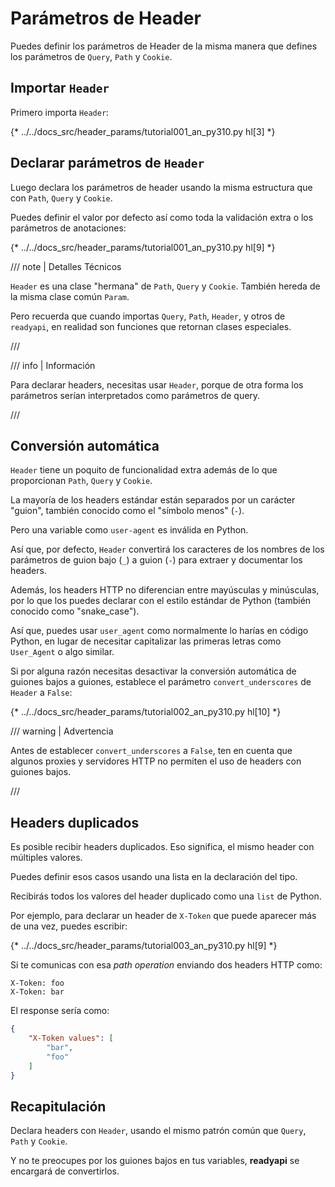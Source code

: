 # Parámetros de Header

Puedes definir los parámetros de Header de la misma manera que defines los parámetros de `Query`, `Path` y `Cookie`.

## Importar `Header`

Primero importa `Header`:

{* ../../docs_src/header_params/tutorial001_an_py310.py hl[3] *}

## Declarar parámetros de `Header`

Luego declara los parámetros de header usando la misma estructura que con `Path`, `Query` y `Cookie`.

Puedes definir el valor por defecto así como toda la validación extra o los parámetros de anotaciones:

{* ../../docs_src/header_params/tutorial001_an_py310.py hl[9] *}

/// note | Detalles Técnicos

`Header` es una clase "hermana" de `Path`, `Query` y `Cookie`. También hereda de la misma clase común `Param`.

Pero recuerda que cuando importas `Query`, `Path`, `Header`, y otros de `readyapi`, en realidad son funciones que retornan clases especiales.

///

/// info | Información

Para declarar headers, necesitas usar `Header`, porque de otra forma los parámetros serían interpretados como parámetros de query.

///

## Conversión automática

`Header` tiene un poquito de funcionalidad extra además de lo que proporcionan `Path`, `Query` y `Cookie`.

La mayoría de los headers estándar están separados por un carácter "guion", también conocido como el "símbolo menos" (`-`).

Pero una variable como `user-agent` es inválida en Python.

Así que, por defecto, `Header` convertirá los caracteres de los nombres de los parámetros de guion bajo (`_`) a guion (`-`) para extraer y documentar los headers.

Además, los headers HTTP no diferencian entre mayúsculas y minúsculas, por lo que los puedes declarar con el estilo estándar de Python (también conocido como "snake_case").

Así que, puedes usar `user_agent` como normalmente lo harías en código Python, en lugar de necesitar capitalizar las primeras letras como `User_Agent` o algo similar.

Si por alguna razón necesitas desactivar la conversión automática de guiones bajos a guiones, establece el parámetro `convert_underscores` de `Header` a `False`:

{* ../../docs_src/header_params/tutorial002_an_py310.py hl[10] *}

/// warning | Advertencia

Antes de establecer `convert_underscores` a `False`, ten en cuenta que algunos proxies y servidores HTTP no permiten el uso de headers con guiones bajos.

///

## Headers duplicados

Es posible recibir headers duplicados. Eso significa, el mismo header con múltiples valores.

Puedes definir esos casos usando una lista en la declaración del tipo.

Recibirás todos los valores del header duplicado como una `list` de Python.

Por ejemplo, para declarar un header de `X-Token` que puede aparecer más de una vez, puedes escribir:

{* ../../docs_src/header_params/tutorial003_an_py310.py hl[9] *}

Si te comunicas con esa *path operation* enviando dos headers HTTP como:

```
X-Token: foo
X-Token: bar
```

El response sería como:

```JSON
{
    "X-Token values": [
        "bar",
        "foo"
    ]
}
```

## Recapitulación

Declara headers con `Header`, usando el mismo patrón común que `Query`, `Path` y `Cookie`.

Y no te preocupes por los guiones bajos en tus variables, **readyapi** se encargará de convertirlos.
